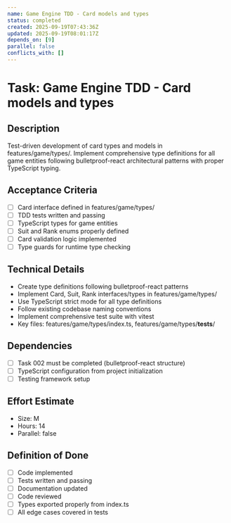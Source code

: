 ```yaml
---
name: Game Engine TDD - Card models and types
status: completed
created: 2025-09-19T07:43:36Z
updated: 2025-09-19T08:01:17Z
depends_on: [9]
parallel: false
conflicts_with: []
---
```


# Task: Game Engine TDD - Card models and types

## Description
Test-driven development of card types and models in features/game/types/. Implement comprehensive type definitions for all game entities following bulletproof-react architectural patterns with proper TypeScript typing.

## Acceptance Criteria
- [ ] Card interface defined in features/game/types/
- [ ] TDD tests written and passing
- [ ] TypeScript types for game entities
- [ ] Suit and Rank enums properly defined
- [ ] Card validation logic implemented
- [ ] Type guards for runtime type checking

## Technical Details
- Create type definitions following bulletproof-react patterns
- Implement Card, Suit, Rank interfaces/types in features/game/types/
- Use TypeScript strict mode for all type definitions
- Follow existing codebase naming conventions
- Implement comprehensive test suite with vitest
- Key files: features/game/types/index.ts, features/game/types/__tests__/

## Dependencies
- [ ] Task 002 must be completed (bulletproof-react structure)
- [ ] TypeScript configuration from project initialization
- [ ] Testing framework setup

## Effort Estimate
- Size: M
- Hours: 14
- Parallel: false

## Definition of Done
- [ ] Code implemented
- [ ] Tests written and passing
- [ ] Documentation updated
- [ ] Code reviewed
- [ ] Types exported properly from index.ts
- [ ] All edge cases covered in tests
